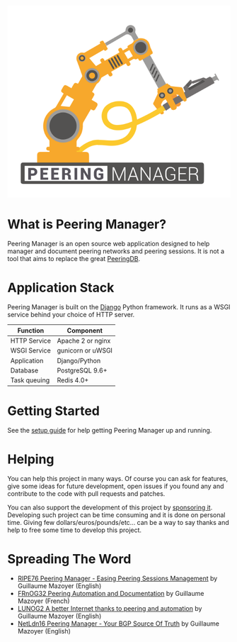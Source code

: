 ![Peering Manager](media/peering-manager.svg "Peering Manager logo")

# What is Peering Manager?

Peering Manager is an open source web application designed to help manager and
document peering networks and peering sessions. It is not a tool that aims to
replace the great [PeeringDB](https://peeringdb.com).

# Application Stack

Peering Manager is built on the [Django](https://djangoproject.com/) Python
framework. It runs as a WSGI service behind your choice of HTTP server.

| Function     | Component             |
|--------------|-----------------------|
| HTTP Service | Apache 2 or nginx     |
| WSGI Service | gunicorn or uWSGI     |
| Application  | Django/Python         |
| Database     | PostgreSQL 9.6+       |
| Task queuing | Redis 4.0+            |

# Getting Started

See the [setup guide](setup/1-postgresql.md) for help getting Peering Manager
up and running.

# Helping

You can help this project in many ways. Of course you can ask for features,
give some ideas for future development, open issues if you found any and
contribute to the code with pull requests and patches.

You can also support the development of this project by
[sponsoring it](https://github.com/sponsors/respawner). Developing such
project can be time consuming and it is done on personal time. Giving few
dollars/euros/pounds/etc... can be a way to say thanks and help to free some
time to develop this project.

# Spreading The Word

* [RIPE76 Peering Manager - Easing Peering Sessions Management](https://ripe76.ripe.net/archives/video/13/) by Guillaume Mazoyer (English)
* [FRnOG32 Peering Automation and Documentation](https://www.dailymotion.com/video/x756n1e?playlist=x6c4hk) by Guillaume Mazoyer (French)
* [LUNOG2 A better Internet thanks to peering and automation](https://drive.mazoyer.eu/index.php/s/3RiyrPQd3Tdwc96) by Guillaume Mazoyer (English)
* [NetLdn16 Peering Manager - Your BGP Source Of Truth](https://drive.mazoyer.eu/s/EHj3pH87Pe55Rfa) by Guillaume Mazoyer (English)
